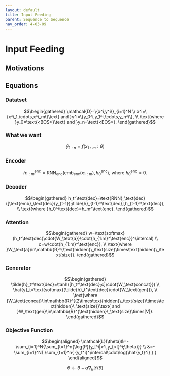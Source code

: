 ```yaml
---
layout: default
title: Input Feeding
parent: Sequence to Sequence
nav_order: 4-03-09
---
```


# Input Feeding

## Motivations

## Equations

### Datatset

$$\begin{gathered}
\mathcal{D}=\{x^i,y^i\}_{i=1}^N \\
x^i=\{x^i_1,\cdots,x^i_m\}\text{ and }y^i=\{y_0^i,y_1^i,\cdots,y_n^i\}, \\
\text{where }y_0=\text{<BOS>}\text{ and }y_n=\text{<EOS>}.
\end{gathered}$$

### What we want

$$
\hat{y}_{1:n}=f(x_{1:m}:\theta)
$$

### Encoder

$$
h_{1:m}^\text{enc}=\text{RNN}_\text{enc}(\text{emb}_\text{enc}(x_{1:m}),h_0^\text{enc})\text{, where }h_0^\text{enc}=0.
$$

### Decoder

$$\begin{gathered}
h_t^\text{dec}=\text{RNN}_\text{dec}([\text{emb}_\text{dec}(y_{t-1});\tilde{h}_{t-1}^\text{dec}],h_{t-1}^\text{dec}), \\
\text{where }h_0^\text{dec}=h_m^\text{enc}.
\end{gathered}$$

### Attention

$$\begin{gathered}
w=\text{softmax}(h_t^\text{dec}\cdot{W_\text{a}}\cdot{h_{1:m}^\text{enc}}^\intercal) \\
c=w\cdot{h_{1:m}^\text{enc}}, \\
\text{where }W_\text{a}\in\mathbb{R}^{\text{hidden}\_\text{size}\times\text{hidden}\_\text{size}}.
\end{gathered}$$

### Generator

$$\begin{gathered}
\tilde{h}_t^\text{dec}=\tanh([h_t^\text{dec};c]\cdot{W_\text{concat}}) \\
\hat{y}_t=\text{softmax}(\tilde{h}_t^\text{dec}\cdot{W_\text{gen}}), \\
\text{where }W_\text{concat}\in\mathbb{R}^{(2\times\text{hidden}\_\text{size})\times\text{hidden}\_\text{size}}\text{ and }W_\text{gen}\in\mathbb{R}^{\text{hidden}\_\text{size}\times|V|}.
\end{gathered}$$

### Objective Function

$$\begin{aligned}
\mathcal{L}(\theta)&=-\sum_{i=1}^N{\sum_{t=1}^n{\log{P}(y_t^i|x^i,y_{<t}^i;\theta)}} \\
&=-\sum_{i=1}^N{
    \sum_{t=1}^n{
        {y_t^i}^\intercal\cdot\log{\hat{y_t}^i}
    }
}
\end{aligned}$$

$$
\theta\leftarrow\theta-\alpha\nabla_\theta\mathcal{L}(\theta)
$$
